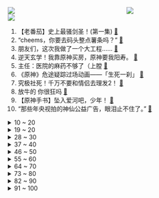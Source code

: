 <div >
	<a style="float:left;width:55%;" href = "https://github.com/anuraghazra/github-readme-stats">
	 <img src = "https://github-readme-stats.vercel.app/api?username=iuuuuuaena&theme=buefy&show_icons=true"/>
	</a>
	<a  style="float:right;width:45%" href = "https://github.com/anuraghazra/github-readme-stats">
	 <img  src="https://github-readme-stats.vercel.app/api/top-langs/?username=anuraghazra&layout=compact"/>
	</a>
	</div>

[![](https://img.shields.io/badge/jxd-@jxdgogogo.xyz-yellowgreen.svg)](https://www.jxdgogogo.xyz)<br>
1. 【老番茄】史上最骚剑圣！(第一集) [:link:](//www.bilibili.com/video/BV1Gg411d7yA) <br>
2. “cheems，你要去码头整点薯条吗？” [:link:](//www.bilibili.com/video/BV1Rv4y1w7hA) <br>
3. 朋友们，这次我做了一个大工程…… [:link:](//www.bilibili.com/video/BV1q341137x8) <br>
4. 逆天玄学！我靠原神买房，原神要我阳寿。 [:link:](//www.bilibili.com/video/BV1c34y1L785) <br>
5. 主任：医院的麻药不够了（上膛 [:link:](//www.bilibili.com/video/BV1RY4y1V7DJ) <br>
6. 《原神》危途疑踪过场动画——「生死一刹」 [:link:](//www.bilibili.com/video/BV1Uv4y1w73T) <br>
7. 究极社死！千万不要和情侣去理发2！ [:link:](//www.bilibili.com/video/BV1fS4y1v7KA) <br>
8. 放牛的 你很狂吗 [:link:](//www.bilibili.com/video/BV1nL4y1K7Dr) <br>
9. 【原神手书】坠入爱河吧，少年！ [:link:](//www.bilibili.com/video/BV1a34y1L7ex) <br>
10. “那些年央视拍的神仙公益广告，眼泪止不住了。” [:link:](//www.bilibili.com/video/BV1YL4y1K7MX) <br>
<details>
<summary>10 ~ 20</summary>

11. 高三喊楼全校合唱《梦的光点》原唱：王心凌 [:link:](//www.bilibili.com/video/BV1uY4y1x7sQ) <br>
12. 【才浅手工】大道至简！巧妙设计还原炎柱火焰刀 [:link:](//www.bilibili.com/video/BV1Aa411L7Ey) <br>
13. 这年头，群演都不好找了 [:link:](//www.bilibili.com/video/BV1nr4y1x7Tp) <br>
14. 高考试卷来了，全程武装护卫！ [:link:](//www.bilibili.com/video/BV1NY4y157BG) <br>
15. 【天赐的声音】张韶涵 周深《一路生花》 [:link:](//www.bilibili.com/video/BV1P94y1m7pv) <br>
16. 人类清洁的上限了吧，摄影小哥含泪剪完，一天没吃下饭 [:link:](//www.bilibili.com/video/BV1DF411G7j8) <br>
17. 室友用网上学来的方法开果冻，真的笑死我 [:link:](//www.bilibili.com/video/BV1JW4y1C7nN) <br>
18. 六一快乐！！！ [:link:](//www.bilibili.com/video/BV1QF411G7u2) <br>
19. 《I MISS YOU》 [:link:](//www.bilibili.com/video/BV1VS4y1B76H) <br>
</details>
<details>
<summary>19 ~ 20</summary>

20. 从相遇到分离需要多久，35分钟的影像碎片凑起了我对亚索的所有记忆，祝你活得长久 [:link:](//www.bilibili.com/video/BV1Fa41177Vj) <br>
21. RNG：打T1这事儿还得让我告诉你 [:link:](//www.bilibili.com/video/BV1Fv4y1A7Fo) <br>
22. 好甜！他俩连斗嘴都像在打情骂俏！这就是b站拉郎成真的快乐吗！| 陈晓×刘亦菲 [:link:](//www.bilibili.com/video/BV1wt4y1W7np) <br>
23. 鉴定20W点赞热门智能门锁视频，装修博主以为的智能门锁选购标准和十年智能家居工程师的选购标准到底有啥区别，一定要看到最后哦。 [:link:](//www.bilibili.com/video/BV1cF411V7eW) <br>
24. 【生物】“讲真，我也是个生物啊” [:link:](//www.bilibili.com/video/BV1DF411G7eK) <br>
25. 这 是 你 的 捍 卫 者 [:link:](//www.bilibili.com/video/BV1Mt4y1W76i) <br>
26. 吃甜粽的和吃咸粽的都沉默了 [:link:](//www.bilibili.com/video/BV1J34y1L7ae) <br>
27. 【亮记生物鉴定】网络热传生物鉴定40 [:link:](//www.bilibili.com/video/BV1Vv4y137TX) <br>
28. 【原神】高泛用性，强力脱手挂水副C！0命夜兰测评+配装攻略丨夜兰使用体验报告 [:link:](//www.bilibili.com/video/BV1J34y1L7ZS) <br>
</details>
<details>
<summary>28 ~ 30</summary>

29. 语文抱佛脚！答题模板？考完发给同桌！【学过石油的语文老师】 [:link:](//www.bilibili.com/video/BV1oS4y1v7zX) <br>
30. 放牛的VS矮堇瓜 [:link:](//www.bilibili.com/video/BV1894y1m7pR) <br>
31. 17种简单有趣的冰淇淋，手残党夏天必备 [:link:](//www.bilibili.com/video/BV1oF41157fN) <br>
32. 村长说要请我吃饭，没想到我差点跑断腿…… [:link:](//www.bilibili.com/video/BV1z94y1m7Sn) <br>
33. 这演技比专业的都牛🐮😂 [:link:](//www.bilibili.com/video/BV1n34y177Jc) <br>
34. 如何有效地对付绿茶 [:link:](//www.bilibili.com/video/BV1FB4y197Rs) <br>
35. 如果你觉得自己还是孩子就来“接福”吧 [:link:](//www.bilibili.com/video/BV1Ht4y1p7NG) <br>
36. 我复刻了【吉巴罗】之舞！ [:link:](//www.bilibili.com/video/BV1TY4y1x7ZP) <br>
37. ⚡️ 妖 狐 蹦 迪 实 录 ⚡️ [:link:](//www.bilibili.com/video/BV1qt4y1s7TC) <br>
</details>
<details>
<summary>37 ~ 40</summary>

38. 海龟汤 [:link:](//www.bilibili.com/video/BV1jg411d7eU) <br>
39. 帅小伙花两天时间做一碗卤肉饭，一口下去绝了！ [:link:](//www.bilibili.com/video/BV1MY411M7xm) <br>
40. 当我的世界出现了凋零风暴！ [:link:](//www.bilibili.com/video/BV1ut4y1W724) <br>
41. 【屠洪刚《定军山》】“征衣轻弹，拜见我一统江山” [:link:](//www.bilibili.com/video/BV1qY4y1V74N) <br>
42. 大哥....这也能出续作啊？！2022年7月新番导视！【泛式】 [:link:](//www.bilibili.com/video/BV1QY4y1V7RY) <br>
43. 这店估计没想到会碰到内蒙人 [:link:](//www.bilibili.com/video/BV1Zt4y1p7yD) <br>
44. 一个视频看遍全国306个5A景区，你见过什么样的风景？ [:link:](//www.bilibili.com/video/BV1H3411G7aX) <br>
45. 【兔叭咯】每天一瓶可乐有害吗？I 那无糖可乐呢？I 有害牙齿吗？ [:link:](//www.bilibili.com/video/BV1pA4y1o71P) <br>
46. 对不起！今年刚开始就连续装了两次逼! [:link:](//www.bilibili.com/video/BV1pS4y1B7yf) <br>
</details>
<details>
<summary>46 ~ 50</summary>

47. 【书写自由】我的院子不仅被围观了还上了央视网！？ [:link:](//www.bilibili.com/video/BV1WY4y1z7zS) <br>
48. “发财了！”下班回家捡到7只“品种”猫 [:link:](//www.bilibili.com/video/BV1Y34y1L7Gk) <br>
49. 《人狠话不多》(二) [:link:](//www.bilibili.com/video/BV1WU4y117kf) <br>
50. 英文老师：“我真服了数学老师这个老六” [:link:](//www.bilibili.com/video/BV1Kg411d7FD) <br>
51. “端午节全国都在纪念屈原，只有你们是去抢救屈原！“ [:link:](//www.bilibili.com/video/BV1bS4y1B7Cp) <br>
52. 7个高中生，竟然把学校宣传片拍成了这样！ [:link:](//www.bilibili.com/video/BV1s94y1S7ik) <br>
53. 不摘老乡凤梨，不笑老乡口音，漠叔获得台湾老乡好评 [:link:](//www.bilibili.com/video/BV1oZ4y14733) <br>
54. 救命！我还是第一次看刘亦菲演撒娇小作精！演技微妙好有层次！ [:link:](//www.bilibili.com/video/BV1BW4y1C7Q3) <br>
55. 猪笼草为了获取肥料能有多拼？热带雨林那些事儿 [:link:](//www.bilibili.com/video/BV1Wt4y1p7M3) <br>
</details>
<details>
<summary>55 ~ 60</summary>

56. 【时代少年团】端午节特辑 [:link:](//www.bilibili.com/video/BV1494y1m7aL) <br>
57. 是朕低估了你俩的磁场！这个暧昧劲儿朕还能再炫100集！ [:link:](//www.bilibili.com/video/BV1Sr4y1G7cb) <br>
58. 蒙面歌王up主版！你能听出来ta是谁吗？ [:link:](//www.bilibili.com/video/BV19v4y1w7jr) <br>
59. 剧情对话的时间 完全够钟离跑回璃月港 [:link:](//www.bilibili.com/video/BV16U4y197N2) <br>
60. 《明日方舟》玩法介绍 - 保全派驻 [:link:](//www.bilibili.com/video/BV1E94y1m765) <br>
61. 在现场看 "NBA总决赛" 是什么体验？！东西之战！期待已久的勇凯大战！ [:link:](//www.bilibili.com/video/BV1ZF41157Zc) <br>
62. 我们是世界上最恩爱的情侣！! [:link:](//www.bilibili.com/video/BV1XY4y1V756) <br>
63. 高考第一场就考砸了，怎么自救? [:link:](//www.bilibili.com/video/BV1kB4y1D7J1) <br>
64. 【高考加油】Mysta Rias【EN】 [:link:](//www.bilibili.com/video/BV1V34y1L7zn) <br>
</details>
<details>
<summary>64 ~ 70</summary>

65. 求求了！别再让明星“体验生活”了！ [:link:](//www.bilibili.com/video/BV1va411j7od) <br>
66. 丑丑的小土猫也是很可爱的！ [:link:](//www.bilibili.com/video/BV1ug411d7E4) <br>
67. 上海外滩空无一人！疫情隔离70天萝卜开花鸡肉长草，一切只因每天蛋炒饭 [:link:](//www.bilibili.com/video/BV1FY4y1579j) <br>
68. 我国科学家攻克无核荔枝种植难题 [:link:](//www.bilibili.com/video/BV1jU4y11796) <br>
69. 骑行新藏线去新疆，傍晚在山谷中的铁皮房边偶遇一位房车旅行小姐姐，蹭了顿饭吃 [:link:](//www.bilibili.com/video/BV1i94y1m71c) <br>
70. 男生冒着大雨帮同学带饭 被逆流而上的背影帅到了 [:link:](//www.bilibili.com/video/BV19r4y1G7dV) <br>
71. 冰激凌、雪糕、冰棍居然不是一样的东西？ [:link:](//www.bilibili.com/video/BV1sv4y137VL) <br>
72. 笑死！老爷爷把自己变成了蜜蜂！ [:link:](//www.bilibili.com/video/BV15v4y137Fe) <br>
73. 这个好大儿真是每次出门回来都有惊喜啊 [:link:](//www.bilibili.com/video/BV1q341137an) <br>
</details>
<details>
<summary>73 ~ 80</summary>

74. 老婆比我高，是一种什么样的体验 [:link:](//www.bilibili.com/video/BV1694y1m7Zi) <br>
75. 比脸还大的巨大扇贝，刺身极品，吃一个就饱了 [:link:](//www.bilibili.com/video/BV1z94y1m7Jp) <br>
76. "憨豆先生陪伴了我们整个童年”你知道他真名叫什么吗？ [:link:](//www.bilibili.com/video/BV18S4y1q77o) <br>
77. ⚡电摇，但是卡农⚡ [:link:](//www.bilibili.com/video/BV1ES4y1B71P) <br>
78. 约翰尼德普终于胜诉了！！女方庭审打脸时刻小盘点！ [:link:](//www.bilibili.com/video/BV1MY4y1x7Wv) <br>
79. 真会玩！和尚的诱惑！潘金莲西门庆直呼内行！《水浒传》P24 [:link:](//www.bilibili.com/video/BV1AZ4y1t7Kw) <br>
80. 跟 游 戏 学 穿 搭 ε(*･ω･) / ☆ [:link:](//www.bilibili.com/video/BV1XF411G7cb) <br>
81. 确认她被抛弃后，他直接明目张胆的上手了！ [:link:](//www.bilibili.com/video/BV1ZB4y1X76T) <br>
82. 震惊！女大学生被观众吓到跑调忘词破音 [:link:](//www.bilibili.com/video/BV1RY411T7xp) <br>
</details>
<details>
<summary>82 ~ 90</summary>

83. 沉浸式打疫苗 [:link:](//www.bilibili.com/video/BV1GU4y1172t) <br>
84. 藤壶都哪里不能吃 [:link:](//www.bilibili.com/video/BV17U4y117Du) <br>
85. 欢迎来到5人激情绘画接力赛！ [:link:](//www.bilibili.com/video/BV1Q5411Q7GG) <br>
86. 【高考加油】Ike Eveland【EN】 [:link:](//www.bilibili.com/video/BV1Mv4y1374Q) <br>
87. mhy要我教你怎么赚我的钱吗？ [:link:](//www.bilibili.com/video/BV1CL4y1K7bX) <br>
88. ⭐ 哇 酷 哇 酷 ⭐ Ｒｅｍｉｘ [:link:](//www.bilibili.com/video/BV1kF411G7Tx) <br>
89. 给男朋友展示了几件布料最少的辣妹装…他…… [:link:](//www.bilibili.com/video/BV19U4y1y7uA) <br>
90. 一支来自10年前的年度混剪 [:link:](//www.bilibili.com/video/BV15W4y1C7BB) <br>
91. 《 榜 一 大 哥 进 入 直 播 间 》 [:link:](//www.bilibili.com/video/BV1JU4y1y7C9) <br>
</details>
<details>
<summary>91 ~ 100</summary>

92. 【高考加油】Shu Yamino【EN】 [:link:](//www.bilibili.com/video/BV1d3411372i) <br>
93. 电锯人究竟讲了什么？再见绘梨又表达了什么？藤本树的成功密码（下）【瓶说动漫】 [:link:](//www.bilibili.com/video/BV1j34y1L7GU) <br>
94. 原神 人被刀就会傻掉哈哈 [:link:](//www.bilibili.com/video/BV1VZ4y1t77v) <br>
95. 当全人类和动物交换身体之后 [:link:](//www.bilibili.com/video/BV1894y1m72m) <br>
96. 片 名 为 寄 [:link:](//www.bilibili.com/video/BV1ug411d7Si) <br>
97. C盘爆满？简单几招教你释放几十G空间，最有效的C盘清理方法「超极氪」 [:link:](//www.bilibili.com/video/BV1cS4y1i79B) <br>
98. 当你带MC原版玩家体验多模组「究极爽包 」之第二期！！ [:link:](//www.bilibili.com/video/BV1H34y1L7sR) <br>
99. 高清变装合集丨四种不同风格变妆 [:link:](//www.bilibili.com/video/BV1oZ4y1b7H9) <br>
100. 去音乐学校学唱王心凌《爱你》，女友和老师听到后... [:link:](//www.bilibili.com/video/BV1cU4y117so) <br>
</details>
